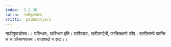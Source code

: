 ```yaml
---
index:  3.2.30
sutra:  नाडीमुष्ट्योश्च
vritti:  padamanjari
---
```


नाडीमुष्ट्योश्च।। घटिन्धमः, खरिन्धम इति। घटीउघटः, खरीउगर्द्दभी, जातिलक्षणो ङीष्। खारीत्यन्ये पठन्ति स च परिमाणवचनः। वातशब्दो न द्दष्टः।।
